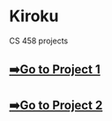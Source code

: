 # Kiroku
CS 458 projects

<h2><a href="Project 1">➡️Go to Project 1</a></h2>
<h2><a href="Proj2">➡️Go to Project 2</a></h2>
